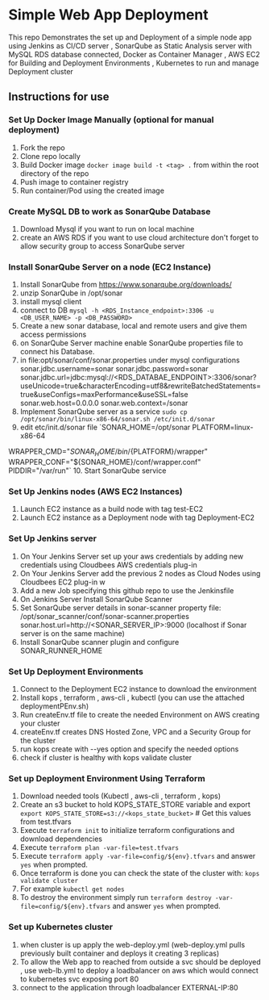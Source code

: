 # Simple Web App Deployment

This repo Demonstrates the set up and Deployment of a simple node app using Jenkins as CI/CD server , SonarQube as Static Analysis server with MySQL RDS database connected, Docker as Container Manager , AWS EC2 for Building and Deployment Environments , Kubernetes to run and manage Deployment cluster


## Instructions for use

### Set Up Docker Image Manually (optional for manual deployment)
1. Fork the repo
2. Clone repo locally
3. Build Docker image `docker image build -t <tag> .` from within the root directory of the repo
4. Push image to container registry
5. Run container/Pod using the created image

### Create MySQL DB to work as SonarQube Database
1. Download Mysql if you want to run on local machine
2. create an AWS RDS if you want to use cloud architecture don't forget to allow security group to access SonarQube server


### Install SonarQube Server on a node (EC2 Instance)
1. Install SonarQube from https://www.sonarqube.org/downloads/
2. unzip SonarQube in /opt/sonar
3. install mysql client
4. connect to DB `mysql -h <RDS_Instance_endpoint>:3306 -u <DB_USER_NAME> -p <DB_PASSWORD> `
5. Create a new sonar database, local and remote users and give them access permissions
6. on SonarQube Server machine enable SonarQube properties file to connect his Database.
7. in file:opt/sonar/conf/sonar.properties under mysql configurations
  sonar.jdbc.username=sonar
  sonar.jdbc.password=sonar
  sonar.jdbc.url=jdbc:mysql://<RDS_DATABAE_ENDPOINT>:3306/sonar?useUnicode=true&characterEncoding=utf8&rewriteBatchedStatements=true&useConfigs=maxPerformance&useSSL=false
  sonar.web.host=0.0.0.0
  sonar.web.context=/sonar
8. Implement SonarQube server as a service `sudo cp /opt/sonar/bin/linux-x86-64/sonar.sh /etc/init.d/sonar`
9. edit etc/init.d/sonar file
`SONAR_HOME=/opt/sonar
PLATFORM=linux-x86-64

WRAPPER_CMD="${SONAR_HOME}/bin/${PLATFORM}/wrapper"
WRAPPER_CONF="${SONAR_HOME}/conf/wrapper.conf"
PIDDIR="/var/run"`
10. Start SonarQube service


### Set Up Jenkins nodes (AWS EC2 Instances)
1. Launch EC2 instance as a build node with tag test-EC2
2. Launch EC2 instance as a Deployment node with tag Deployment-EC2

### Set Up Jenkins server
1. On Your Jenkins Server set up your aws credentials by adding new credentials using Cloudbees AWS credentials plug-in
2. On Your Jenkins Server add the previous 2 nodes as Cloud Nodes using Cloudbees EC2 plug-in w
3. Add a new Job specifying this github repo to use the Jenkinsfile
4. On Jenkins Server Install SonarQube Scanner
5. Set SonarQube server details in sonar-scanner property file:  /opt/sonar_scanner/conf/sonar-scanner.properties
sonar.host.url=http://<SONAR_SERVER_IP>:9000 (localhost if Sonar server is on the same machine)
6. Install SonarQube scanner plugin and configure SONAR_RUNNER_HOME



### Set Up Deployment Environments
1. Connect to the Deployment EC2 instance to download the environment
2. Install kops , terraform , aws-cli , kubectl (you can use the attached deploymentPEnv.sh)
3. Run createEnv.tf file to create the needed Environment on AWS creating your cluster
4. createEnv.tf creates DNS Hosted Zone, VPC and a Security Group for the cluster
5. run kops create with --yes option and specify the needed options
6. check if cluster is healthy with kops validate cluster

### Set up Deployment Environment Using Terraform

1. Download needed tools (Kubectl , aws-cli , terraform , kops)
2. Create an s3 bucket to hold KOPS_STATE_STORE variable and export
   `export KOPS_STATE_STORE=s3://<kops_state_bucket>` # Get this values from test.tfvars
3. Execute `terraform init` to initialize terraform configurations and download dependencies
4. Execute `terraform plan -var-file=test.tfvars`
5. Execute `terraform apply -var-file=config/${env}.tfvars` and answer `yes` when prompted.
6. Once terraform is done you can check the state of the cluster with: `kops validate cluster`
8. For example `kubectl get nodes`
9. To destroy the environment simply run `terraform destroy -var-file=config/${env}.tfvars` and answer `yes` when prompted.

### Set up Kubernetes cluster
1. when cluster is up apply the web-deploy.yml (web-deploy.yml pulls previously built container and deploys it creating 3 replicas)
2. To allow the Web app to reached from outside a svc should be deployed , use web-lb.yml to deploy a loadbalancer on aws which would connect to kubernetes svc exposing port 80
3. connect to the application through loadbalancer EXTERNAL-IP:80

